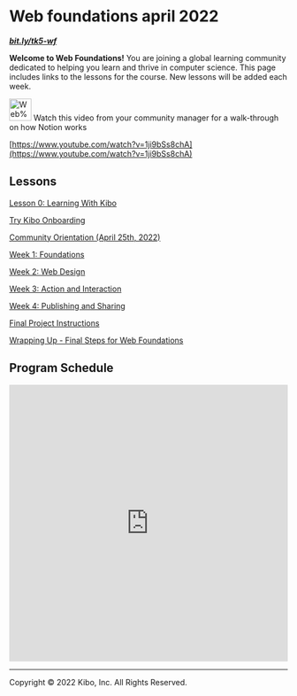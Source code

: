 # Web foundations april 2022

***[bit.ly/tk5-wf](http://bit.ly/tk5-wf)***

**Welcome to Web Foundations!** You are joining a global learning community dedicated to helping you learn and thrive in computer science. This page includes links to the lessons for the course.  New lessons will be added each week.

<aside>


<img src="/web-foundations-april-2022/instruction.png" alt="Web%20Foundations%20(April%202022)%2000d8771e2f7f4ae484127982377de868/instruction.png" width="40px" /> Watch this video from your community manager for a walk-through on how Notion works

</aside>

[https://www.youtube.com/watch?v=1ji9bSs8chA](https://www.youtube.com/watch?v=1ji9bSs8chA)

## Lessons

[Lesson 0: Learning With Kibo](/web-foundations-april-2022/learning-with-kibo.md)

[Try Kibo Onboarding](/web-foundations-april-2022/try-kibo-onboarding.md)

[Community Orientation (April 25th, 2022)](/web-foundations-april-2022/community-orientation-april-25th-2022.md)

[Week 1: Foundations](/web-foundations-april-2022/foundations.md)

[Week 2: Web Design](/web-foundations-april-2022/web-design.md)

[Week 3: Action and Interaction](/web-foundations-april-2022/action-and-interaction.md)

[Week 4: Publishing and Sharing](/web-foundations-april-2022/publishing-and-sharing.md)

[Final Project Instructions](/web-foundations-april-2022/final-project-instructions.md)

[Wrapping Up - Final Steps for Web Foundations](/web-foundations-april-2022/wrapping-up-final-steps-for-web-foundations.md)

## Program Schedule

<div style="width:100%;height:500px;"><iframe src="https://docs.google.com/presentation/embed?id=1SEl_0UKs5AlfQ9fhM9JI2bExmD1tW7iPLnVqnkbrjPI" frameborder="0" sandbox="allow-scripts allow-popups allow-top-navigation-by-user-activation allow-forms allow-same-origin" allowfullscreen="" style="width: 100%; height: 100%; border-radius: 1px; pointer-events: auto; background-color: white;"></iframe></div>

---

Copyright © 2022 Kibo, Inc. All Rights Reserved.